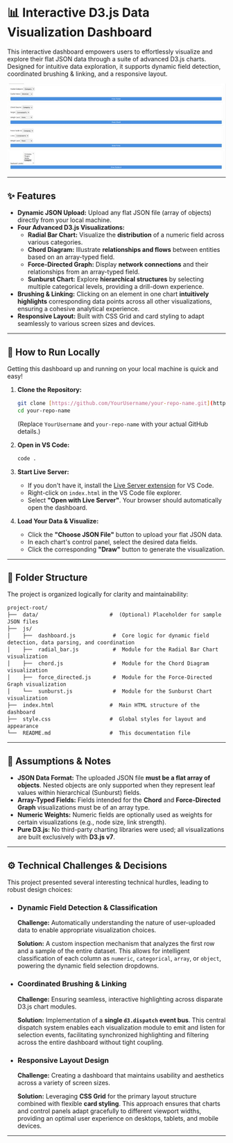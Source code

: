 # 📊 Interactive D3.js Data Visualization Dashboard

This interactive dashboard empowers users to effortlessly visualize and explore their flat JSON data through a suite of advanced D3.js charts. Designed for intuitive data exploration, it supports dynamic field detection, coordinated brushing & linking, and a responsive layout.

![Dashboard Overview](data/dashboard.jpeg)

---

## ✨ Features

* **Dynamic JSON Upload:** Upload any flat JSON file (array of objects) directly from your local machine.
* **Four Advanced D3.js Visualizations:**
    * **Radial Bar Chart:** Visualize the **distribution** of a numeric field across various categories.
    * **Chord Diagram:** Illustrate **relationships and flows** between entities based on an array-typed field.
    * **Force-Directed Graph:** Display **network connections** and their relationships from an array-typed field.
    * **Sunburst Chart:** Explore **hierarchical structures** by selecting multiple categorical levels, providing a drill-down experience.
* **Brushing & Linking:** Clicking on an element in one chart **intuitively highlights** corresponding data points across all other visualizations, ensuring a cohesive analytical experience.
* **Responsive Layout:** Built with CSS Grid and card styling to adapt seamlessly to various screen sizes and devices.

---

## 🚀 How to Run Locally

Getting this dashboard up and running on your local machine is quick and easy!

1.  **Clone the Repository:**
    ```bash
    git clone [https://github.com/YourUsername/your-repo-name.git](https://github.com/YourUsername/your-repo-name.git)
    cd your-repo-name
    ```
    (Replace `YourUsername` and `your-repo-name` with your actual GitHub details.)

2.  **Open in VS Code:**
    ```bash
    code .
    ```

3.  **Start Live Server:**
    * If you don't have it, install the [Live Server extension](https://marketplace.visualstudio.com/items?itemName=ritwickdey.LiveServer) for VS Code.
    * Right-click on `index.html` in the VS Code file explorer.
    * Select **"Open with Live Server"**. Your browser should automatically open the dashboard.

4.  **Load Your Data & Visualize:**
    * Click the **"Choose JSON File"** button to upload your flat JSON data.
    * In each chart's control panel, select the desired data fields.
    * Click the corresponding **"Draw"** button to generate the visualization.

---

## 📂 Folder Structure

The project is organized logically for clarity and maintainability:
```
project-root/
├──  data/                       #  (Optional) Placeholder for sample JSON files
├──  js/
│    ├──  dashboard.js            #  Core logic for dynamic field detection, data parsing, and coordination
│    ├──  radial_bar.js           #  Module for the Radial Bar Chart visualization
│    ├──  chord.js                #  Module for the Chord Diagram visualization
│    ├──  force_directed.js       #  Module for the Force-Directed Graph visualization
│    └──  sunburst.js             #  Module for the Sunburst Chart visualization
├──  index.html                  #  Main HTML structure of the dashboard
├──  style.css                   #  Global styles for layout and appearance
└──  README.md                   #  This documentation file
```

---

## 📝 Assumptions & Notes

* **JSON Data Format:** The uploaded JSON file **must be a flat array of objects**. Nested objects are only supported when they represent leaf values within hierarchical (Sunburst) fields.
* **Array-Typed Fields:** Fields intended for the **Chord** and **Force-Directed Graph** visualizations must be of an array type.
* **Numeric Weights:** Numeric fields are optionally used as weights for certain visualizations (e.g., node size, link strength).
* **Pure D3.js:** No third-party charting libraries were used; all visualizations are built exclusively with **D3.js v7**.

---

## ⚙️ Technical Challenges & Decisions

This project presented several interesting technical hurdles, leading to robust design choices:

* ### Dynamic Field Detection & Classification
    **Challenge:** Automatically understanding the nature of user-uploaded data to enable appropriate visualization choices.

    **Solution:** A custom inspection mechanism that analyzes the first row and a sample of the entire dataset. This allows for intelligent classification of each column as `numeric`, `categorical`, `array`, or `object`, powering the dynamic field selection dropdowns.

* ### Coordinated Brushing & Linking
    **Challenge:** Ensuring seamless, interactive highlighting across disparate D3.js chart modules.

    **Solution:** Implementation of a **single `d3.dispatch` event bus**. This central dispatch system enables each visualization module to emit and listen for selection events, facilitating synchronized highlighting and filtering across the entire dashboard without tight coupling.

* ### Responsive Layout Design
    **Challenge:** Creating a dashboard that maintains usability and aesthetics across a variety of screen sizes.

    **Solution:** Leveraging **CSS Grid** for the primary layout structure combined with flexible **card styling**. This approach ensures that charts and control panels adapt gracefully to different viewport widths, providing an optimal user experience on desktops, tablets, and mobile devices.

---
